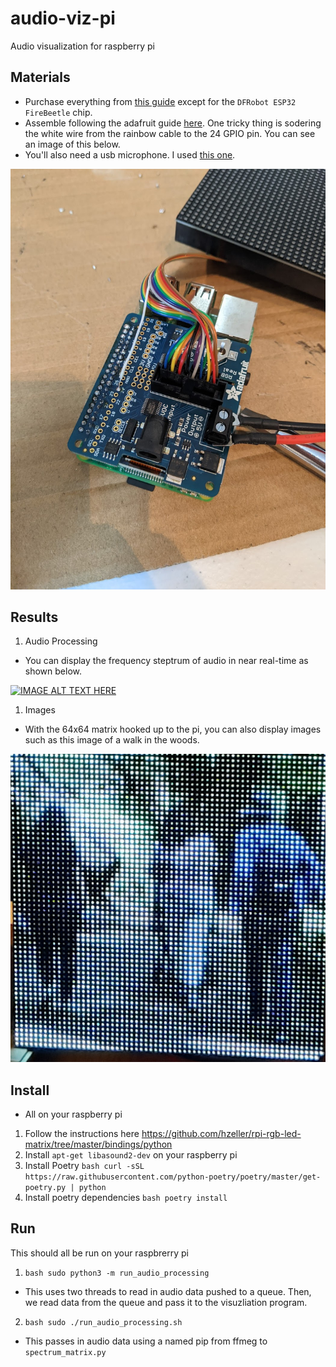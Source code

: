 # audio-viz-pi

Audio visualization for raspberry pi

## Materials
- Purchase everything from [this guide](https://www.hackster.io/gatoninja236/raspberry-pi-audio-spectrum-display-1791fa#things) except for the `DFRobot ESP32 FireBeetle` chip.
- Assemble following the adafruit guide [here](https://learn.adafruit.com/adafruit-rgb-matrix-plus-real-time-clock-hat-for-raspberry-pi/assembly). One tricky thing is sodering the white wire from the rainbow cable to the 24 GPIO pin. You can see an image of this below.
- You'll also need a usb microphone. I used [this one](https://www.amazon.com/gp/product/B08M37224H/ref=ppx_yo_dt_b_search_asin_image?ie=UTF8&psc=1).

![Pi layout](media/pin_24.jpeg)

## Results

1. Audio Processing 
- You can display the frequency steptrum of audio in near real-time as shown below.

[![IMAGE ALT TEXT HERE](https://img.youtube.com/vi/wC7Q1LEvRRQ/0.jpg)](https://www.youtube.com/watch?v=wC7Q1LEvRRQ)


1. Images
- With the 64x64 matrix hooked up to the pi, you can also display images such as this image of a walk in the woods.

![Pi image](media/walk-in-the-woods.jpeg)

## Install

- All on your raspberry pi

1. Follow the instructions here <https://github.com/hzeller/rpi-rgb-led-matrix/tree/master/bindings/python>
2. Install `apt-get libasound2-dev` on your raspberry pi
3. Install Poetry `bash curl -sSL https://raw.githubusercontent.com/python-poetry/poetry/master/get-poetry.py | python`
4. Install poetry dependencies `bash poetry install`

## Run
This should all be run on your raspbrerry pi

1. `bash sudo python3 -m run_audio_processing`

- This uses two threads to read in audio data pushed to a queue. Then, we read data from the queue and pass it to the visuzliation program.

2. `bash sudo ./run_audio_processing.sh`

- This passes in audio data using a named pip from ffmeg to `spectrum_matrix.py`


